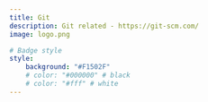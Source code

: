 ```yaml
---
title: Git
description: Git related - https://git-scm.com/
image: logo.png

# Badge style
style:
    background: "#F1502F" 
    # color: "#000000" # black
    # color: "#fff" # white
---
```

